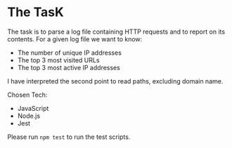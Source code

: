 
# The TasK

The task is to parse a log file containing HTTP requests and to report on its contents. For a given log file we want to know:
* The number of unique IP addresses 
* The top 3 most visited URLs
* The top 3 most active IP addresses

I have interpreted the second point to read paths, excluding domain name.

Chosen Tech:
* JavaScript
* Node.js
* Jest 


Please run `npm test` to run the test scripts.
